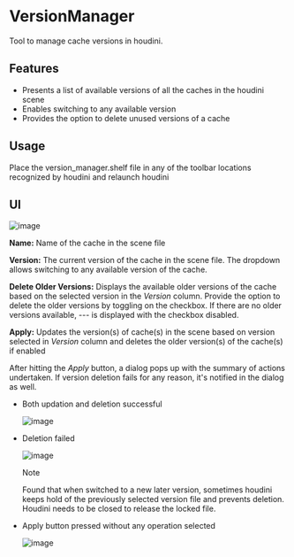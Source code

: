 # VersionManager
Tool to manage cache versions in houdini. 

## Features
* Presents a list of available versions of all the caches in the houdini scene
* Enables switching to any available version
* Provides the option to delete unused versions of a cache

## Usage
Place the version_manager.shelf file in any of the toolbar locations recognized by houdini and relaunch houdini

## UI

![image](https://github.com/jroy1992/VersionManager/assets/22520387/026cf87b-8eb2-4191-9b31-420b5bd4113c)


**Name:** Name of the cache in the scene file

**Version:** The current version of the cache in the scene file. The dropdown allows switching to any available version of the cache.

**Delete Older Versions:** Displays the available older versions of the cache based on the selected version in the *Version* column. Provide the option to delete the older versions by toggling on the checkbox.
If there are no older versions available, --- is displayed with the checkbox disabled.

**Apply:** Updates the version(s) of cache(s) in the scene based on version selected in *Version* column and deletes the older version(s) of the cache(s) if enabled


After hitting the *Apply* button, a dialog pops up with the summary of actions undertaken. If version deletion fails for any reason, it's notified in the dialog as well.
* Both updation and deletion successful
  
  ![image](https://github.com/jroy1992/VersionManager/assets/22520387/44418387-3a48-4515-9051-445268bb4b1e)


* Deletion failed

  ![image](https://github.com/jroy1992/VersionManager/assets/22520387/75bed838-9a1f-452a-9983-f40017d6ea4e)

  > [!NOTE]
  > 
  > Found that when switched to a new later version, sometimes houdini keeps hold of the previously selected version file and prevents deletion. Houdini needs to be closed to release the locked file. 


* Apply button pressed without any operation selected

  ![image](https://github.com/jroy1992/VersionManager/assets/22520387/5de95f27-38d6-4e89-8f1a-6390f04fc3f9)

